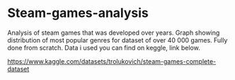 # Steam-games-analysis


Analysis of steam games that was developed over years. Graph showing distribution of most popular genres for dataset of over 40 000 games. Fully done from scratch.
Data i used you can find on keggle, link below.

https://www.kaggle.com/datasets/trolukovich/steam-games-complete-dataset


